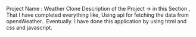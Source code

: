 Project Name : Weather Clone
Description of the Project -> in this Section , That I have completed everything like, Using api for fetching the data from opensWeather.. Eventually. I have done this application by using html and css and javascript.